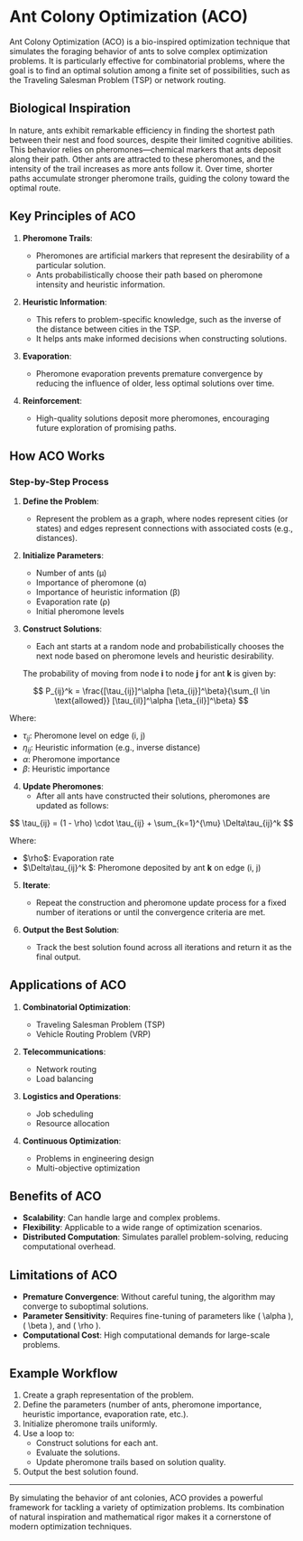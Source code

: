 # Ant Colony Optimization (ACO)

Ant Colony Optimization (ACO) is a bio-inspired optimization technique that simulates the foraging behavior of ants to solve complex optimization problems. It is particularly effective for combinatorial problems, where the goal is to find an optimal solution among a finite set of possibilities, such as the Traveling Salesman Problem (TSP) or network routing.

## Biological Inspiration

In nature, ants exhibit remarkable efficiency in finding the shortest path between their nest and food sources, despite their limited cognitive abilities. This behavior relies on pheromones—chemical markers that ants deposit along their path. Other ants are attracted to these pheromones, and the intensity of the trail increases as more ants follow it. Over time, shorter paths accumulate stronger pheromone trails, guiding the colony toward the optimal route.

## Key Principles of ACO

1. **Pheromone Trails**:
   - Pheromones are artificial markers that represent the desirability of a particular solution.
   - Ants probabilistically choose their path based on pheromone intensity and heuristic information.

2. **Heuristic Information**:
   - This refers to problem-specific knowledge, such as the inverse of the distance between cities in the TSP.
   - It helps ants make informed decisions when constructing solutions.

3. **Evaporation**:
   - Pheromone evaporation prevents premature convergence by reducing the influence of older, less optimal solutions over time.

4. **Reinforcement**:
   - High-quality solutions deposit more pheromones, encouraging future exploration of promising paths.

## How ACO Works

### Step-by-Step Process

1. **Define the Problem**:
   - Represent the problem as a graph, where nodes represent cities (or states) and edges represent connections with associated costs (e.g., distances).

2. **Initialize Parameters**:
   - Number of ants (μ)
   - Importance of pheromone (α)
   - Importance of heuristic information (β)
   - Evaporation rate (ρ)
   - Initial pheromone levels

3. **Construct Solutions**:
   - Each ant starts at a random node and probabilistically chooses the next node based on pheromone levels and heuristic desirability.

   The probability of moving from node **i** to node **j** for ant **k** is given by:

  $$
P_{ij}^k = \frac{[\tau_{ij}]^\alpha [\eta_{ij}]^\beta}{\sum_{l \in \text{allowed}} [\tau_{il}]^\alpha [\eta_{il}]^\beta}
$$


 Where:
- $\tau_{ij}$: Pheromone level on edge (i, j)
- $\eta_{ij}$: Heuristic information (e.g., inverse distance)
- $\alpha$: Pheromone importance
- $\beta$: Heuristic importance



4. **Update Pheromones**:
   - After all ants have constructed their solutions, pheromones are updated as follows:
     
 $$
\tau_{ij} = (1 - \rho) \cdot \tau_{ij} + \sum_{k=1}^{\mu} \Delta\tau_{ij}^k
$$

  Where:
   - $\rho\$: Evaporation rate
   - $\Delta\tau_{ij}^k \$: Pheromone deposited by ant **k** on edge (i, j)   

5. **Iterate**:
   - Repeat the construction and pheromone update process for a fixed number of iterations or until the convergence criteria are met.

6. **Output the Best Solution**:
   - Track the best solution found across all iterations and return it as the final output.

## Applications of ACO

1. **Combinatorial Optimization**:
   - Traveling Salesman Problem (TSP)
   - Vehicle Routing Problem (VRP)

2. **Telecommunications**:
   - Network routing
   - Load balancing

3. **Logistics and Operations**:
   - Job scheduling
   - Resource allocation

4. **Continuous Optimization**:
   - Problems in engineering design
   - Multi-objective optimization

## Benefits of ACO

- **Scalability**: Can handle large and complex problems.
- **Flexibility**: Applicable to a wide range of optimization scenarios.
- **Distributed Computation**: Simulates parallel problem-solving, reducing computational overhead.

## Limitations of ACO

- **Premature Convergence**: Without careful tuning, the algorithm may converge to suboptimal solutions.
- **Parameter Sensitivity**: Requires fine-tuning of parameters like \( \alpha \), \( \beta \), and \( \rho \).
- **Computational Cost**: High computational demands for large-scale problems.

## Example Workflow

1. Create a graph representation of the problem.
2. Define the parameters (number of ants, pheromone importance, heuristic importance, evaporation rate, etc.).
3. Initialize pheromone trails uniformly.
4. Use a loop to:
   - Construct solutions for each ant.
   - Evaluate the solutions.
   - Update pheromone trails based on solution quality.
5. Output the best solution found.

---

By simulating the behavior of ant colonies, ACO provides a powerful framework for tackling a variety of optimization problems. Its combination of natural inspiration and mathematical rigor makes it a cornerstone of modern optimization techniques.
